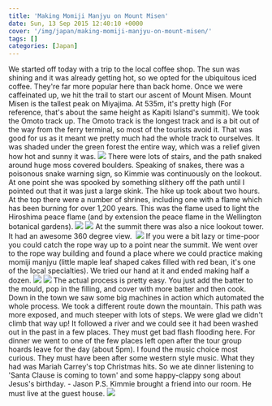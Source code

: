 ```yaml
---
title: 'Making Momiji Manjyu on Mount Misen'
date: Sun, 13 Sep 2015 12:40:10 +0000
cover: '/img/japan/making-momiji-manjyu-on-mount-misen/'
tags: []
categories: [Japan]
---
```


We started off today with a trip to the local coffee shop. The sun was shining and it was already getting hot, so we opted for the ubiquitous iced coffee. They're far more popular here than back home. Once we were caffeinated up, we hit the trail to start our ascent of Mount Misen. Mount Misen is the tallest peak on Miyajima. At 535m, it's pretty high (For reference, that's about the same height as Kapiti Island's summit). We took the Omoto track up. The Omoto track is the longest track and is a bit out of the way from the ferry terminal, so most of the tourists avoid it. That was good for us as it meant we pretty much had the whole track to ourselves. It was shaded under the green forest the entire way, which was a relief given how hot and sunny it was. [![](https://jovialdragon.files.wordpress.com/2015/09/img_1155.jpg)](https://jovialdragon.files.wordpress.com/2015/09/img_1155.jpg) There were lots of stairs, and the path snaked around huge moss covered boulders. Speaking of snakes, there was a poisonous snake warning sign, so Kimmie was continuously on the lookout. At one point she was spooked by something slithery off the path until I pointed out that it was just a large skink. The hike up took about two hours. At the top there were a number of shrines, including one with a flame which has been burning for over 1,200 years. This was the flame used to light the Hiroshima peace flame (and by extension the peace flame in the Wellington botanical gardens). [![](https://jovialdragon.files.wordpress.com/2015/09/img_1157.jpg)](https://jovialdragon.files.wordpress.com/2015/09/img_1157.jpg) [![](https://jovialdragon.files.wordpress.com/2015/09/img_1156.jpg)](https://jovialdragon.files.wordpress.com/2015/09/img_1156.jpg) At the summit there was also a nice lookout tower. It had an awesome 360 degree view.  [![](https://jovialdragon.files.wordpress.com/2015/09/img_1162.jpg)](https://jovialdragon.files.wordpress.com/2015/09/img_1162.jpg) If you were a bit lazy or time-poor you could catch the rope way up to a point near the summit. We went over to the rope way building and found a place where we could practice making momiji manjyu (little maple leaf shaped cakes filled with red bean, it's one of the local specialties). We tried our hand at it and ended making half a dozen. [![](https://jovialdragon.files.wordpress.com/2015/09/img_1171.jpg)](https://jovialdragon.files.wordpress.com/2015/09/img_1171.jpg) [![](https://jovialdragon.files.wordpress.com/2015/09/img_1174.jpg)](https://jovialdragon.files.wordpress.com/2015/09/img_1174.jpg) The actual process is pretty easy. You just add the batter to the mould, pop in the filling, and cover with more batter and then cook. Down in the town we saw some big machines in action which automated the whole process. We took a different route down the mountain. This path was more exposed, and much steeper with lots of steps. We were glad we didn't climb that way up! It followed a river and we could see it had been washed out in the past in a few places. They must get bad flash flooding here. For dinner we went to one of the few places left open after the tour group hoards leave for the day (about 5pm). I found the music choice most curious. They must have been after some western style music. What they had was Mariah Carrey's top Christmas hits. So we ate dinner listening to 'Santa Clause is coming to town' and some happy-clappy song about Jesus's birthday. - Jason P.S. Kimmie brought a friend into our room. He must live at the guest house. [![](https://jovialdragon.files.wordpress.com/2015/09/img_1179.jpg)](https://jovialdragon.files.wordpress.com/2015/09/img_1179.jpg)